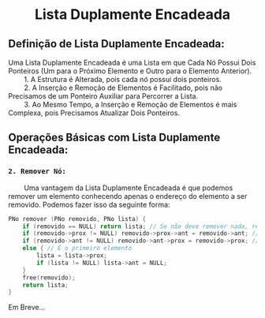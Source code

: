 <h1 align="center"> Lista Duplamente Encadeada </h1>

## Definição de Lista Duplamente Encadeada:
Uma Lista Duplamente Encadeada é uma Lista em que Cada Nó Possui Dois Ponteiros (Um para o Próximo Elemento e Outro para o Elemento Anterior).
<br>&emsp;&emsp; 1. A Estrutura é Alterada, pois cada nó possui dois ponteiros.
<br>&emsp;&emsp; 2. A Inserção e Remoção de Elementos é Facilitado, pois não Precisamos de um Ponteiro Auxiliar para Percorrer a Lista. 
<br>&emsp;&emsp; 3. Ao Mesmo Tempo, a Inserção e Remoção de Elementos é mais Complexa, pois Precisamos Atualizar Dois Ponteiros.


## Operações Básicas com Lista Duplamente Encadeada:
### `2. Remover Nó:`
&emsp;&emsp; Uma vantagem da Lista Duplamente Encadeada é que podemos remover um elemento conhecendo apenas o endereço do elemento a ser removido. Podemos fazer isso da seguinte forma:
~~~c
PNo remover (PNo removido, PNo lista) {
	if (removido == NULL) return lista; // Se não deve remover nada, retorna a lista
	if (removido->prox != NULL) removido->prox->ant = removido->ant; // Não é o último elemento
	if (removido->ant != NULL) removido->ant->prox = removido->prox; // Não é o primeiro elemento
	else { // É o primeiro elemento
		lista = lista->prox;
		if (lista != NULL) lista->ant = NULL;
	}
	free(removido);
	return lista;
}
~~~

Em Breve...
